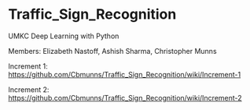 # Traffic_Sign_Recognition

UMKC Deep Learning with Python

Members: Elizabeth Nastoff, Ashish Sharma, Christopher Munns

Increment 1: https://github.com/Cbmunns/Traffic_Sign_Recognition/wiki/Increment-1

Increment 2: https://github.com/Cbmunns/Traffic_Sign_Recognition/wiki/Increment-2
